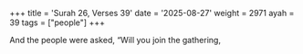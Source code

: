+++
title = 'Surah 26, Verses 39'
date = '2025-08-27'
weight = 2971
ayah = 39
tags = ["people"]
+++

And the people were asked, “Will you join the gathering,